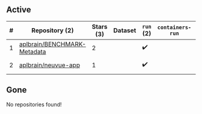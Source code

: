 ## Active
| # | Repository (2) | Stars (3) | Dataset | `run` (2) | `containers-run` | Last Modified |
| --- | --- | --- | --- | --- | --- | --- |
| 1 | [aplbrain/BENCHMARK-Metadata](https://github.com/aplbrain/BENCHMARK-Metadata) | 2 |  | :heavy_check_mark: |  | 2024-01-29 21:52:15+00:00 |
| 2 | [aplbrain/neuvue-app](https://github.com/aplbrain/neuvue-app) | 1 |  | :heavy_check_mark: |  | 2025-03-13 19:09:53+00:00 |

## Gone
No repositories found!
